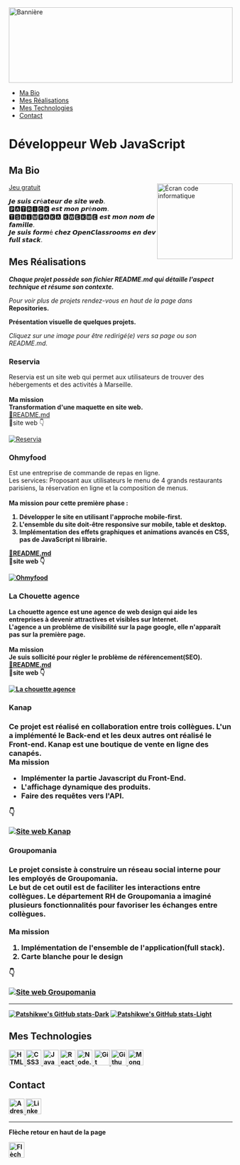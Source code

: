 
  <a href="#">
    <img src="https://github.com/patshikwe/stockage_img/blob/main/Patshikwe_Digital_Marketing_LinkedIn_Banner%20.png"  alt="Bannière" height="170"    width="100%"/>
  </a>
  
  <nav>
    <ul>
      <li><a href="#bio">Ma Bio</a></li>
      <li><a href="#realisations">Mes Réalisations</a></li>
      <li><a href="#technos">Mes Technologies</a></li>
      <li><a href="#contact">Contact</a></li>
    </ul>
  </nav>
    
  # Développeur Web JavaScript
   
  
 <div id="bio">
  <h2> Ma Bio</h2>
  <a href="https://patshikwe.github.io/jeu_obstacle/">
      <img src="https://media.giphy.com/media/QHLBmZ2Xmdvgc/giphy-downsized.gif" alt="Écran code informatique" width="170" align="right"/>
    Jeu gratuit
  </a>
    <p align="left">
       𝙅𝙚 𝙨𝙪𝙞𝙨 𝙘𝙧é𝙖𝙩𝙚𝙪𝙧 𝙙𝙚 𝙨𝙞𝙩𝙚 𝙬𝙚𝙗.<br/> 
       🅿🅰🆃🆁🅸🅲🅺 𝙚𝙨𝙩 𝙢𝙤𝙣 𝙥𝙧é𝙣𝙤𝙢.<br/>
       🆃🆂🅷🅸🅼🅿🅰🅺🅰  🅺🆆🅴🅺🆆🅴 𝙚𝙨𝙩 𝙢𝙤𝙣 𝙣𝙤𝙢 𝙙𝙚 𝙛𝙖𝙢𝙞𝙡𝙡𝙚.<br/>
      𝙅𝙚 𝙨𝙪𝙞𝙨 𝙛𝙤𝙧𝙢é 𝙘𝙝𝙚𝙯 𝙊𝙥𝙚𝙣𝘾𝙡𝙖𝙨𝙨𝙧𝙤𝙤𝙢𝙨 𝙚𝙣 𝙙𝙚𝙫 𝙛𝙪𝙡𝙡 𝙨𝙩𝙖𝙘𝙠.
    </p>
 </div>

   
   <div id="realisations">
    <h2>Mes Réalisations </h2>
    <p>
      <strong>
        <em>Chaque projet possède son fichier README.md qui détaille l'aspect technique et résume son contexte.</em>
      </strong>
    </p>
    <p>
      <em>Pour voir plus de projets rendez-vous en haut de la page dans</em> <strong>Repositories.</strong>
    </p>
    <p><strong>Présentation visuelle de quelques projets.</strong></p>
    <P>
      <em>Cliquez sur une image pour être redirigé(e) vers sa page ou son README.md.</em>
    </P>
    <div >
      <h3>Reservia</h3>
     <p>
       Reservia est un site web qui permet aux utilisateurs de trouver des hébergements et des activités à Marseille.<br/><br/>
        <strong>Ma mission</strong><br/>
       <strong>Transformation d'une maquette en site web.</strong><br/>
       <a href="https://github.com/patshikwe/tshimpakakwekwepatrick_2_18062021">🔗README.md</a><br/>
       🔗site web
        👇
     </p>
     <a href="https://patshikwe.github.io/tshimpakakwekwepatrick_2_18062021/">
       <img src="https://github.com/patshikwe/stockage_img/blob/main/img/Reservia_extrait_maquette.jpg" alt="Reservia" />
     </a>
   </div> 
    <div>
     <p>
      <h3>Ohmyfood</h3>
       Est une entreprise de commande de repas en ligne.<br/>
       Les services: Proposant aux utilisateurs le menu de 4 grands restaurants parisiens,
       la réservation en ligne et la composition de menus.<br/><br/>
       <strong>Ma mission<strong> pour cette première phase :
         <ol>
           <li>Développer le site en utilisant l'approche <strong>mobile-first</strong>.</li>
           <li>L'ensemble du site doit-être <strong>responsive sur mobile, table et desktop</strong>.</li>
           <li>Implémentation <strong>des effets graphiques et animations</strong> avancés en CSS, pas de JavaScript ni librairie.</li>
         </ol>
         <a href="https://github.com/patshikwe/tshimpakakwekwepatrick_3_26082021">🔗README.md</a><br/>
          🔗site web
          👇
     </p>
     <a href="https://patshikwe.github.io/tshimpakakwekwepatrick_3_26082021/">
       <img src="https://github.com/patshikwe/stockage_img/blob/main/img/Ohmyfood_page_d'accueil.jpg" alt="Ohmyfood"/>
     </a>
   </div> 
    <div>
     <p>
      <h3>La Chouette agence</h3>
      La chouette agence est une agence de web design qui aide les entreprises à devenir attractives et visibles sur Internet.<br/>
      L'agence a un problème de visibilité sur la page google, elle n'apparaît pas sur la première page.<br/><br/>
      <strong>Ma mission</strong><br/>
      Je suis sollicité pour régler le problème de référencement(SEO).<br/>
      <a href="https://github.com/patshikwe/tshimpakakwekwepatrick_4_25102021">🔗README.md</a><br/>
       🔗site web
       👇
     </p>
     <a href="https://patshikwe.github.io/tshimpakakwekwepatrick_4_25102021/">
       <img src="https://github.com/patshikwe/stockage_img/blob/main/img/La_chouette_agence.jpg" alt="La chouette agence"/>
     </a>
   </div>  
</div>

 <div>
   <h3>Kanap<h3>
     <p>
       Ce projet est réalisé en collaboration entre trois collègues.
       L'un a implémenté le Back-end et les deux autres ont réalisé le Front-end.
       Kanap est une boutique de vente en ligne des canapés.<br/>
       <strong>Ma mission</strong><br/>
       <ul>
         <li>Implémenter la partie <strong>Javascript du Front-End</strong>.</li>
         <li><strong>L'affichage dynamique des produits</strong>.</li>
         <li><strong>Faire des requêtes vers l'API</strong>.</li>
       </ul>
         👇
     </p>
     <a href="https://github.com/patshikwe/tshimpakakwekwepatrick_5_06012022">
       <img src="https://github.com/patshikwe/stockage_img/blob/main/img/Kanap_demo.gif"  alt="Site web Kanap"/>
     </a>
 </div>
     
   <div>
   <h3>Groupomania<h3>
     <p>
       Le projet consiste à construire un réseau social interne pour les employés de Groupomania.<br/> 
       Le but de cet outil est de faciliter les interactions entre collègues. Le département RH de
       Groupomania a imaginé plusieurs fonctionnalités pour favoriser les échanges entre collègues.<br/><br/>
       <strong>Ma mission</strong><br>
       <ol>
         <li><strong>Implémentation de l'ensemble de l'application(full stack)</strong>.</li>
         <li><strong>Carte blanche pour le design</strong.</li>
       </ol>
          👇
     </p>
     <a href="https://github.com/patshikwe/tshimpakakwekwepatrick_7_27052022">
       <img src="https://github.com/patshikwe/stockage_img/blob/main/img/Groupomania_demo.gif"  alt="Site web Groupomania"/>
     </a>
 </div>
 <hr>
      
  [![Patshikwe's GitHub stats-Dark](https://github-readme-stats.vercel.app/api?username=patshikwe&show_icons=true&theme=highcontrast#gh-dark-mode-only)](https://github.com/anuraghazra/github-readme-stats#gh-dark-mode-only)
[![Patshikwe's GitHub stats-Light](https://github-readme-stats.vercel.app/api?username=patshikwe&show_icons=true&theme=default#gh-light-mode-only)](https://github.com/anuraghazra/github-readme-stats#gh-light-mode-only)

  
  <div  id="technos">
    <h2>Mes Technologies</h2>
    <a href="#technos">
      <img src="https://github.com/patshikwe/stockage_img/blob/main/icons/html5-plain-wordmark.svg" alt="HTML5" title="HTML5" width="35px" />
    </a>
    <a href="#technos">
       <img src="https://github.com/patshikwe/stockage_img/blob/main/icons/css3-plain-wordmark.svg" alt="CSS3" title="CSS3" width="35px" />
    </a>
    <a href="#technos">
      <img src="https://github.com/patshikwe/stockage_img/blob/main/icons/javascript-plain.svg" alt="JavaScript" title="JavaScript" width="35px" />
    </a>
    <a href="#technos">
      <img src="https://github.com/patshikwe/stockage_img/blob/main/icons/react-original-wordmark.svg" alt="React" title="React" width="35px" />
    </a>
    <a href="#technos">
      <img src="https://github.com/patshikwe/stockage_img/blob/main/icons/nodejs-plain.svg" alt="Node.js" title="Node.js" width="35px" />
    </a>
    <a href="#technos">
      <img src="https://github.com/patshikwe/stockage_img/blob/main/icons/git-original.svg" alt="Git" title="Git" width="35px" />
    </a>
    <a href="#technos">
       <img src="https://github.com/patshikwe/stockage_img/blob/main/icons/github-g967735ec5_640.png" alt="Github" title="Github" width="35px" />
    </a>
    <a href="#technos">
      <img src="https://github.com/patshikwe/stockage_img/blob/main/icons/mongodb-original.svg" alt="MongoDB" title="MongoDB" width="35px" />
    </a> 
  </di>
     
    
   <div id="contact">
     <h2>Contact</h2>
      <a href="mailto:patrick.tshimpaka.kwekwe@gmail.com">
        <img src="https://github.com/patshikwe/stockage_img/blob/main/icons/at-sign-g53140000c_640.png" alt="Adresse email" title="Adresse email" width="35px" />
      </a>
     <a href="https://linkedin.com/in/patrick-tshimpaka-kwekwe">
        <img src="https://github.com/patshikwe/stockage_img/blob/main/icons/linked-in-gfe4608683_640.png" alt="LinkedIn" title="LinkedIn" width="35px" />
     </a>
   </div>
<hr>
<div>
  <p>Flèche retour en haut de la page</p>
  <a href="#">
    <img src="https://github.com/patshikwe/stockage_img/blob/main/icons/arrow-up.png" alt="Flèche retour en-tête de la page" title="Flèche retour en-tête de la page"        width="35px" />
  </a>
</div>

<!--
**patshikwe/patshikwe** is a ✨ _special_ ✨ repository because its `README.md` (this file) appears on your GitHub profile.

Here are some ideas to get you started:

- 🔭 I’m currently working on ...
- 🌱 I’m currently learning ...
- 👯 I’m looking to collaborate on ...
- 🤔 I’m looking for help with ...
- 💬 Ask me about ...
- 📫 How to reach me: ...
- 😄 Pronouns: ...
- ⚡ Fun fact: ...
-->
